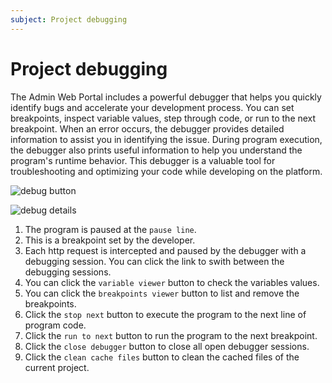 ```yaml
---
subject: Project debugging
---
```

# Project debugging

The Admin Web Portal includes a powerful debugger that helps you quickly identify bugs and accelerate your development process. You can set breakpoints, inspect variable values, step through code, or run to the next breakpoint. When an error occurs, the debugger provides detailed information to assist you in identifying the issue. During program execution, the debugger also prints useful information to help you understand the program's runtime behavior. This debugger is a valuable tool for troubleshooting and optimizing your code while developing on the platform.

  ![debug button](/cookbook/public/images/github_debug_button.jpg)

  ![debug details](/cookbook/public/images/debugger_details.jpg)

  1. The program is paused at the `pause line`.
  2. This is a breakpoint set by the developer.
  3. Each http request is intercepted and paused by the debugger with a debugging session. You can click the link to swith between the debugging sessions.
  4. You can click the `variable viewer` button to check the variables values.
  5. You can click the `breakpoints viewer` button to list and remove the breakpoints.
  6. Click the `stop next` button to execute the program to the next line of program code.
  7. Click the `run to next` button to run the program to the next breakpoint.
  8. Click the `close debugger` button to close all open debugger sessions.
  9. Click the `clean cache files` button to clean the cached files of the current project.
 
